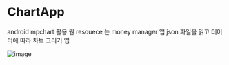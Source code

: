# ChartApp
android mpchart 활용
원 resouece 는 money manager 앱
json 파일을 읽고 데이터에 따라 차트 그리기 앱 

![image](https://github.com/ikiki1008/ChartApp/assets/80104121/31e79463-ba36-4ed6-9754-2c6b04c422f6)


